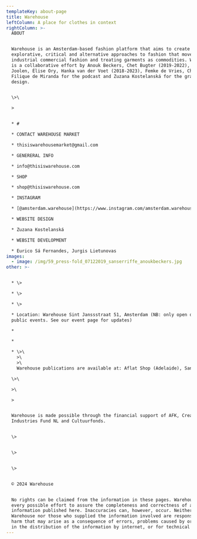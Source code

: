 ```yaml
---
templateKey: about-page
title: Warehouse
leftColumn: A place for clothes in context
rightColumn: >-
  ABOUT


  Warehouse is an Amsterdam-based fashion platform that aims to create space for
  explorative, critical and alternative approaches to fashion that move beyond
  industrial commercial fashion and treating garments as commodities. Warehouse
  is a collaborative effort by Anouk Beckers, Chet Bugter (2019-2022), Elisa van
  Joolen, Élise Ory, Hanka van der Voet (2018-2023), Femke de Vries, Chinouk
  Filique de Miranda for the podcast and Zuzana Kostelanská for the graphic
  design.


  \>\

  >


  * # 

  * CONTACT WAREHOUSE MARKET

  * thisiswarehousemarket@gmail.com

  * GENERERAL INFO

  * info@thisiswarehouse.com

  * SHOP

  * shop@thisiswarehouse.com

  * INSTAGRAM

  * [@amsterdam.warehouse](https://www.instagram.com/amsterdam.warehouse)

  * WEBSITE DESIGN

  * Zuzana Kostelanská

  * WEBSITE DEVELOPMENT 

  * Eurico Sá Fernandes, Jurgis Lietunovas
images:
  - image: /img/59_press-fold_07122019_sanserriffe_anoukbeckers.jpg
other: >-


  * \>

  * \>

  * \>

  * Location: Warehouse Sint Janssstraat 51, Amsterdam (NB: only open during
  public events. See our event page for updates)

  * 

  * 

  * \>\
    >\
    >\
    Warehouse publications are available at: Aflat Shop (Adelaide), San Serriffe (Amsterdam), Athenaeum (Amsterdam), Do You Read Me?! (Berlin), Dispozitiv Books (Bucharest), Blue Flower Texts (Christchurch), Tenderbooks (London), Reina (Melbourne), World Food Books (Melbourne), Play The Tambourine (online).

  \>\

  >\

  >


  Warehouse is made possible through the financial support of AFK, Creative
  Industries Fund NL and Cultuurfonds.


  \>


  \>


  \>


  © 2024 Warehouse


  No rights can be claimed from the information in these pages. Warehouse makes
  every possible effort to assure the completeness and correctness of all
  information published here. Inaccuracies can, however, occur. Neither
  Warehouse nor those who supplied the information involved are responsible for
  harm that may arise as a consequence of errors, problems caused by or inherent
  in the distribution of the information by internet, or for technical failures.
---
```


